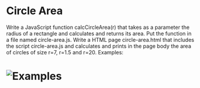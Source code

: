 # Circle Area
Write a JavaScript function calcCircleArea(r) that takes as a parameter the radius of a rectangle and calculates and
returns its area. Put the function in a file named circle-area.js. Write a HTML page circle-area.html that includes the
script circle-area.js and calculates and prints in the page body the area of circles of size r=7, r=1.5 and r=20.
Examples:

# ![Examples](example.png)
